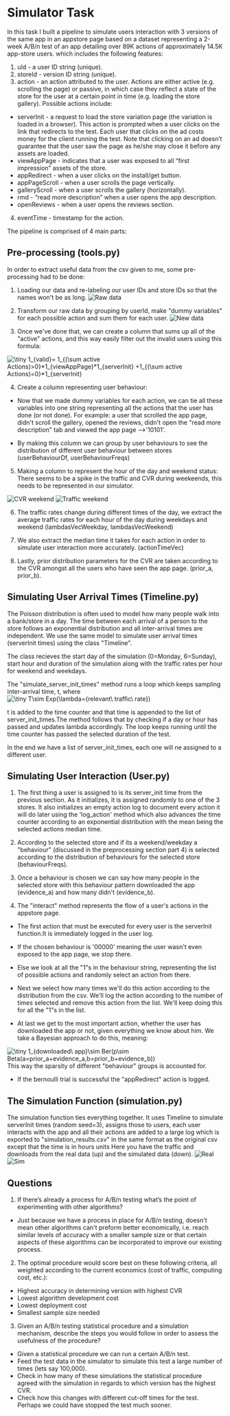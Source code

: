 # Simulator Task
In this task I built a pipeline to simulate users interaction with 3 versions of the same app in an appstore page based on a dataset representing a 2-week A/B/n test of an app detailing over 89K actions of approximately 14.5K app-store users.
which includes the following features:
1.	uId - a user ID string (unique).
2.	storeId - version ID string (unique).
3.	action - an action attributed to the user. Actions are either active (e.g. scrolling the page) or passive, in which case they reflect a state of the store for the user at a certain point in time (e.g. loading the store gallery).
Possible actions include:
-	serverInit - a request to load the store variation page (the variation is loaded in a browser). This action is prompted when a user clicks on the link that redirects to the test. Each user that clicks on the ad costs money for the client running the test. Note that clicking on an ad doesn’t guarantee that the user saw the page as he/she may close it before any assets are loaded.
-	viewAppPage - indicates that a user was exposed to all “first impression” assets of the store.
-	appRedirect - when a user clicks on the install/get button.
-	appPageScroll - when a user scrolls the page vertically.
-	galleryScroll - when a user scrolls the gallery (horizontally).
-	rmd - “read more description” when a user opens the app description.
-	openReviews - when a user opens the reviews section.

4.	eventTime - timestamp for the action.

The pipeline is comprised of 4 main parts:
## Pre-processing (tools.py)
In order to extract useful data from the csv given to me, some pre-processing had to be done:
1. Loading our data and re-labeling our user IDs and store IDs so that the names won't be as long.
![Raw data](https://github.com/lavy91/storemaven-task/blob/master/images/dfraw.png)
2. Transform our raw data by grouping by userId, make "dummy variables" for each possible action and sum them for each user.
![New data](https://github.com/lavy91/storemaven-task/blob/master/images/dfchanged.png)

3. Once we've done that, we can create a column that sums up all of the "active" actions, and this way easily filter out the invalid users using this formula:

<img src="https://latex.codecogs.com/gif.latex?\inline&space;\dpi{150}&space;\tiny&space;1_{valid}=&space;1_{(\sum&space;active&space;Actions)>0}*1_{viewAppPage}*1_{serverInit}&space;&plus;1_{(\sum&space;active&space;Actions)=0}*1_{serverInit}" title="\tiny 1_{valid}= 1_{(\sum active Actions)>0}*1_{viewAppPage}*1_{serverInit} +1_{(\sum active Actions)=0}*1_{serverInit}" />

4. Create a column representing user behaviour:
- Now that we made dummy variables for each action, we can tie all these variables into one string representing all the actions that the user has done (or not done). For example:
a user that scrolled the app page, didn't scroll the gallery, opened the reviews, didn't open the "read more description" tab and viewed the app page -->'10101'.

- By making this column we can group by user behaviours to see the distribution of different user behaviour between stores (userBehaviourDf, userBehaviourFreqs)

5. Making a column to represent the hour of the day and weekend status:
There seems to be a spike in the traffic and CVR during weekeends, this needs to be represented in our simulator.


![CVR weekend](https://github.com/lavy91/storemaven-task/blob/master/images/weekendcvr.png)
![Traffic weekend](https://github.com/lavy91/storemaven-task/blob/master/images/weekendtraffic.png)


6. The traffic rates change during different times of the day, we extract the average traffic rates for each hour of the day during weekdays and weekend (lambdasVecWeekday, lambdasVecWeekend)

7. We also extract the median time it takes for each action in order to simulate user interaction more accurately. (actionTimeVec)

8. Lastly, prior distribution parameters for the CVR are taken according to the CVR amongst all the users who have seen the app page. (prior_a, prior_b).

## Simulating User Arrival Times (Timeline.py)
The Poisson distribution is often used to model how many people walk into a bank/store in a day.
The time between each arrival of a person to the store follows an exponential distribution and all inter-arrival times are independent.
We use the same model to simulate user arrival times (serverInit times) using the class "Timeline".

The class recieves the start day of the simulation (0=Monday, 6=Sunday), start hour and duration of the simulation along with the traffic rates per hour for weekend and weekdays.

The "simulate_server_init_times" method runs a loop which keeps sampling inter-arrival time, t, where 
<img src="https://latex.codecogs.com/gif.latex?\inline&space;\dpi{150}&space;\tiny&space;t\sim&space;Exp(\lambda={relevant\&space;traffic\&space;rate})" title="\tiny T\sim Exp(\lambda={relevant\ traffic\ rate})" />

t is added to the time counter and that time is appended to the list of server_init_times.The method  follows that by checking if a day or hour has passed and updates lambda accordingly. The loop keeps running until the time counter has passed the selected duration of the test.

In the end we have a list of server_init_times, each one will ne assigned to a different user.

## Simulating User Interaction (User.py)
1. The first thing a user is assigned to is its server_init time from the previous section. As it initializes, it is assigned randomly to one of the 3 stores.
It also initializes an empty action log to document every action it will do later using the 'log_action' method which also advances the time counter according to an exponential distribution with the mean being the selected actions median time.

2. According to the selected store and if its a weekend/weekday a "behaviour" (discussed in the preprocessing section part 4) is selected according to the distribution of behaviours for the selected store (behaviourFreqs).

3. Once a behaviour is chosen we can say how many people in the selected store with this behaviour pattern downloaded the app (evidence_a) and how many didn't (evidence_b). 

4. The "interact" method represents the flow of a user's actions in the appstore page.
- The first action that must be executed for every user is the serverInit function.It is immediately logged in the user log.
- If the chosen behaviour is '00000' meaning the user wasn't even exposed to the app page, we stop there.
- Else we look at all the "1"s in the behaviour string, representing the list of possible actions and randomly select an action from there.
- Next we select how many times we'll do this action according to the distribution from the csv. We'll log the action according to the number of times selected and remove this action from the list. We'll keep doing this for all the "1"s in the list.

- At last we get to the most important action, whether the user has downloaded the app or not, given everything we know about him. We take a Bayesian approach to do this, meaning:

<img src="https://latex.codecogs.com/gif.latex?\inline&space;\dpi{150}&space;\tiny&space;1_{downloaded\&space;app}\sim&space;Ber(p\sim&space;Beta(a=prior_a&plus;evidence_a,b=prior_b&plus;evidence_b))" title="\tiny 1_{downloaded\ app}\sim Ber(p\sim Beta(a=prior_a+evidence_a,b=prior_b+evidence_b))" />
This way the sparsity of different "behaviour" groups is accounted for.


- If the bernoulli trial is successful the "appRedirect" action is logged.


## The Simulation Function (simulation.py)

The simulation function ties everything together. It uses Timeline to simulate serverInit times (random seed=3), assigns those to users, each user interacts with the app and all their actions are added to a large log which is exported to "simulation_results.csv" in the same format as the original csv except that the time is in hours units
Here you have the traffic and downloads from the real data (up) and the simulated data (down).
![Real](https://github.com/lavy91/storemaven-task/blob/master/images/actualdata.png)
![Sim](https://github.com/lavy91/storemaven-task/blob/master/images/simdata.png)


## Questions
1.	If there’s already a process for A/B/n testing what’s the point of experimenting with other algorithms?
- Just because we have a process in place for A/B/n testing, doesn't mean other algorithms can't preform better economically, i.e. reach similar levels of accuracy with a smaller sample size or that certain aspects of these algorithms can be incorporated to improve our existing process.
2. The optimal procedure would score best on these following criteria, all weighted according to the current economics (cost of traffic, computing cost, etc.):
- Highest accuracy in determining version with highest CVR
- Lowest algorithm development cost
- Lowest deployment cost
- Smallest sample size needed

3. Given an A/B/n testing statistical procedure and a simulation mechanism, describe the steps you would follow in order to assess the usefulness of the procedure?

- Given a statistical procedure we can run a certain A/B/n test.
- Feed the test data in the simulator to simulate this test a large number of times (lets say 100,000).
- Check in how many of these simulations the statistical procedure agreed with the simulation in regards to which version has the highest CVR.
- Check how this changes with different cut-off times for the test. Perhaps we could have stopped the test much sooner.
